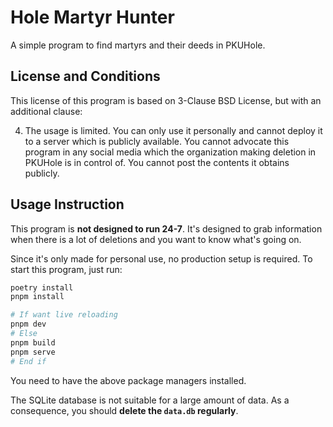 # Hole Martyr Hunter

A simple program to find martyrs and their deeds in PKUHole.

## License and Conditions

This license of this program is based on 3-Clause BSD License, but with an additional clause:

4. The usage is limited. You can only use it personally and cannot deploy it to a server which is publicly available. You cannot advocate this program in any social media which the organization making deletion in PKUHole is in control of. You cannot post the contents it obtains publicly.

## Usage Instruction

This program is **not designed to run 24-7**. It's designed to grab information when there is a lot of deletions and you want to know what's going on.

Since it's only made for personal use, no production setup is required. To start this program, just run:

```sh
poetry install
pnpm install

# If want live reloading
pnpm dev
# Else
pnpm build
pnpm serve
# End if
```

You need to have the above package managers installed.

The SQLite database is not suitable for a large amount of data. As a consequence, you should **delete the `data.db` regularly**.
